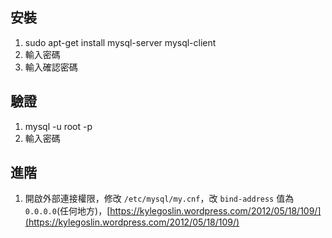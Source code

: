 ## 安裝
1. sudo apt-get install mysql-server mysql-client
2. 輸入密碼
3. 輸入確認密碼

## 驗證
1. mysql -u root -p
2. 輸入密碼

## 進階
1. 開啟外部連接權限，修改 `/etc/mysql/my.cnf`，改 `bind-address` 值為 `0.0.0.0`(任何地方)，[https://kylegoslin.wordpress.com/2012/05/18/109/](https://kylegoslin.wordpress.com/2012/05/18/109/)
